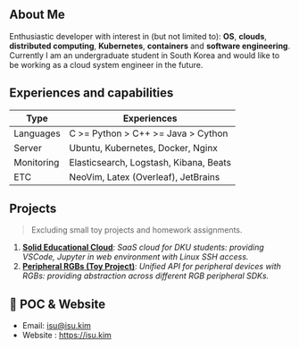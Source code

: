 ## About Me
Enthusiastic developer with interest in (but not limited to): **OS**, **clouds**, **distributed computing**, **Kubernetes**, **containers** and **software engineering**. Currently I am an undergraduate student in South Korea and would like to be working as a cloud system engineer in the future.

## Experiences and capabilities
|Type|Experiences|
|--|--|
|Languages |C >= Python > C++ >= Java > Cython|
|Server|Ubuntu, Kubernetes, Docker, Nginx|
|Monitoring|Elasticsearch, Logstash, Kibana, Beats|
|ETC|NeoVim, Latex (Overleaf), JetBrains|

## Projects
> Excluding small toy projects and homework assignments.
 1. **[Solid Educational Cloud](https://github.com/isu-kim/isu-kim/blob/main/projects.md#1-solid-educational-cloud)**: *SaaS cloud for DKU students: providing VSCode, Jupyter in web environment with Linux SSH access.*
2. **[Peripheral RGBs (Toy Project)](https://github.com/isu-kim/isu-kim/blob/main/projects.md#2-peripheral-rgbs-toy-project)**: *Unified API for peripheral devices with RGBs: providing abstraction across different RGB peripheral SDKs.*

## :e-mail: POC & Website
- Email: isu@isu.kim
- Website : https://isu.kim
